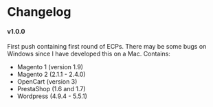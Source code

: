 # Changelog

#### v1.0.0
First push containing first round of ECPs.  There may be some bugs on Windows since I have developed this on a Mac.
Contains:
- Magento 1 (version 1.9)
- Magento 2 (2.1.1 - 2.4.0)
- OpenCart (version 3)
- PrestaShop (1.6 and 1.7)
- Wordpress (4.9.4 - 5.5.1)